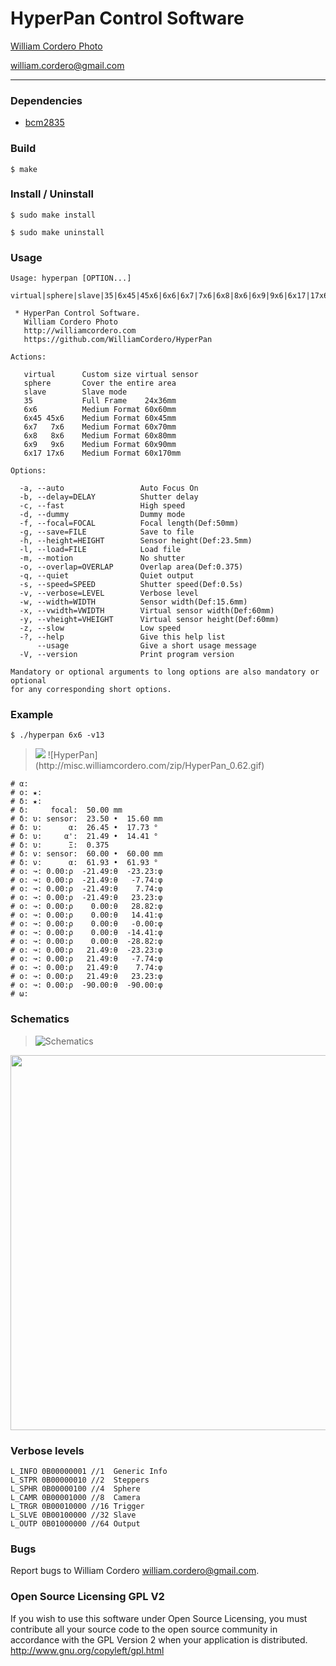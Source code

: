 # HyperPan Control Software

[William Cordero Photo](http://williamcordero.com)

[william.cordero@gmail.com](william.cordero@gmail.com)


---
### Dependencies
- [bcm2835](http://www.airspayce.com/mikem/bcm2835/)

### Build
```
$ make
```

### Install / Uninstall
```
$ sudo make install
```
```
$ sudo make uninstall
```

### Usage
```
Usage: hyperpan [OPTION...]
            virtual|sphere|slave|35|6x45|45x6|6x6|6x7|7x6|6x8|8x6|6x9|9x6|6x17|17x6

 * HyperPan Control Software.
   William Cordero Photo
   http://williamcordero.com
   https://github.com/WilliamCordero/HyperPan

Actions:

   virtual      Custom size virtual sensor
   sphere       Cover the entire area
   slave        Slave mode
   35           Full Frame    24x36mm
   6x6          Medium Format 60x60mm
   6x45 45x6    Medium Format 60x45mm
   6x7   7x6    Medium Format 60x70mm
   6x8   8x6    Medium Format 60x80mm
   6x9   9x6    Medium Format 60x90mm
   6x17 17x6    Medium Format 60x170mm

Options:

  -a, --auto                 Auto Focus On
  -b, --delay=DELAY          Shutter delay
  -c, --fast                 High speed
  -d, --dummy                Dummy mode
  -f, --focal=FOCAL          Focal length(Def:50mm)
  -g, --save=FILE            Save to file
  -h, --height=HEIGHT        Sensor height(Def:23.5mm)
  -l, --load=FILE            Load file
  -m, --motion               No shutter
  -o, --overlap=OVERLAP      Overlap area(Def:0.375)
  -q, --quiet                Quiet output
  -s, --speed=SPEED          Shutter speed(Def:0.5s)
  -v, --verbose=LEVEL        Verbose level
  -w, --width=WIDTH          Sensor width(Def:15.6mm)
  -x, --vwidth=VWIDTH        Virtual sensor width(Def:60mm)
  -y, --vheight=VHEIGHT      Virtual sensor height(Def:60mm)
  -z, --slow                 Low speed
  -?, --help                 Give this help list
      --usage                Give a short usage message
  -V, --version              Print program version

Mandatory or optional arguments to long options are also mandatory or optional
for any corresponding short options.
```

### Example
```
$ ./hyperpan 6x6 -v13
```
> <img src="http://misc.williamcordero.com/zip/HyperPan_0.62.gif" />
> ![HyperPan](http://misc.williamcordero.com/zip/HyperPan_0.62.gif)
```
# α: 
# ο: ★:
# δ: ★:
# δ:     focal:  50.00 mm
# δ: υ: sensor:  23.50 •  15.60 mm
# δ: υ:      α:  26.45 •  17.73 °
# δ: υ:     α':  21.49 •  14.41 °
# δ: υ:      Ξ:  0.375
# δ: ν: sensor:  60.00 •  60.00 mm
# δ: ν:      α:  61.93 •  61.93 °
# ο: ↝: 0.00:ρ  -21.49:θ  -23.23:φ
# ο: ↝: 0.00:ρ  -21.49:θ   -7.74:φ
# ο: ↝: 0.00:ρ  -21.49:θ    7.74:φ
# ο: ↝: 0.00:ρ  -21.49:θ   23.23:φ
# ο: ↝: 0.00:ρ    0.00:θ   28.82:φ
# ο: ↝: 0.00:ρ    0.00:θ   14.41:φ
# ο: ↝: 0.00:ρ    0.00:θ   -0.00:φ
# ο: ↝: 0.00:ρ    0.00:θ  -14.41:φ
# ο: ↝: 0.00:ρ    0.00:θ  -28.82:φ
# ο: ↝: 0.00:ρ   21.49:θ  -23.23:φ
# ο: ↝: 0.00:ρ   21.49:θ   -7.74:φ
# ο: ↝: 0.00:ρ   21.49:θ    7.74:φ
# ο: ↝: 0.00:ρ   21.49:θ   23.23:φ
# ο: ↝: 0.00:ρ  -90.00:θ  -90.00:φ
# ω:
```

### Schematics
> ![Schematics](http://misc.williamcordero.com/zip/hyperpan_schematics.svg)
<p align="center">
<!--<img width="600" src="https://rawgit.com/WilliamCordero/HyperPan/master/doc/hyperpan_schematics.svg" />-->
<img width="600" src="http://misc.williamcordero.com/zip/hyperpan_schematics.svg" />
</p>

### Verbose levels
```
L_INFO 0B00000001 //1  Generic Info
L_STPR 0B00000010 //2  Steppers
L_SPHR 0B00000100 //4  Sphere
L_CAMR 0B00001000 //8  Camera
L_TRGR 0B00010000 //16 Trigger
L_SLVE 0B00100000 //32 Slave
L_OUTP 0B01000000 //64 Output
```

### Bugs
Report bugs to William Cordero <william.cordero@gmail.com>.

### Open Source Licensing GPL V2
If you wish to use this software under Open Source Licensing, you must contribute all your source code to the open source community in accordance with the GPL Version 2 when your application is distributed. http://www.gnu.org/copyleft/gpl.html
